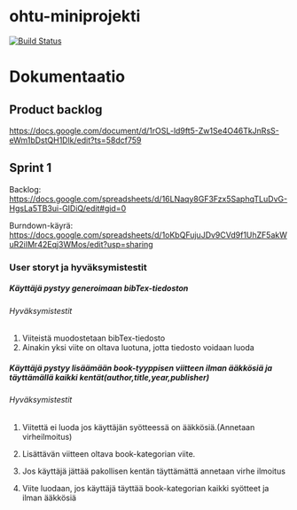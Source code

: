 # ohtu-miniprojekti

[![Build Status](https://travis-ci.org/Hexagon-ohtu2017/ohtu-miniprojekti.svg?branch=master)](https://travis-ci.org/Hexagon-ohtu2017/ohtu-miniprojekti)

# Dokumentaatio

## Product backlog

https://docs.google.com/document/d/1rOSL-ld9ft5-Zw1Se4O46TkJnRsS-eWm1bDstQH1Dlk/edit?ts=58dcf759

## Sprint 1

Backlog: https://docs.google.com/spreadsheets/d/16LNaqy8GF3Fzx5SaphqTLuDvG-HgsLa5TB3ui-GIDiQ/edit#gid=0

Burndown-käyrä: https://docs.google.com/spreadsheets/d/1oKbQFujuJDv9CVd9f1UhZF5akWuR2iIMr42Eqj3WMos/edit?usp=sharing

### User storyt ja hyväksymistestit

##### Käyttäjä pystyy generoimaan bibTex-tiedoston

###### Hyväksymistestit
1. Viiteistä muodostetaan bibTex-tiedosto
2. Ainakin yksi viite on oltava luotuna, jotta tiedosto voidaan luoda

##### Käyttäjä pystyy lisäämään book-tyyppisen viitteen ilman ääkkösiä ja täyttämällä kaikki kentät(author,title,year,publisher)

###### Hyväksymistestit
1. Viitettä ei luoda jos käyttäjän syötteessä on ääkkösiä.(Annetaan virheilmoitus)

2. Lisättävän viitteen oltava book-kategorian viite.

3. Jos käyttäjä jättää pakollisen kentän täyttämättä annetaan virhe ilmoitus

4. Viite luodaan, jos käyttäjä täyttää book-kategorian kaikki syötteet ja ilman ääkkösiä
